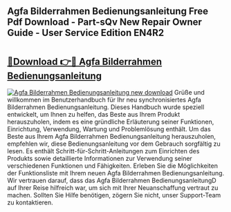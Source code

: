 ## Agfa Bilderrahmen Bedienungsanleitung Free Pdf Download - Part-sQv New Repair Owner Guide - User Service Edition EN4R2

# <h2><a href="http://df4b2c8.blite.top/?on=Agfa+Bilderrahmen+Bedienungsanleitung">🔗Download 👉🔴 Agfa Bilderrahmen Bedienungsanleitung</a></h2>

[![Agfa Bilderrahmen Bedienungsanleitung new download](https://i.imgur.com/lujVjoI.png)](http://df4b2c8.blite.top/?on=Agfa+Bilderrahmen+Bedienungsanleitung)
Grüße und willkommen im Benutzerhandbuch für Ihr neu synchronisiertes Agfa Bilderrahmen Bedienungsanleitung. Dieses Handbuch wurde speziell entwickelt, um Ihnen zu helfen, das Beste aus Ihrem Produkt herauszuholen, indem es eine gründliche Erläuterung seiner Funktionen, Einrichtung, Verwendung, Wartung und Problemlösung enthält. Um das Beste aus Ihrem Agfa Bilderrahmen Bedienungsanleitung herauszuholen, empfehlen wir, diese Bedienungsanleitung vor dem Gebrauch sorgfältig zu lesen. Es enthält Schritt-für-Schritt-Anleitungen zum Einrichten des Produkts sowie detaillierte Informationen zur Verwendung seiner verschiedenen Funktionen und Fähigkeiten. Erleben Sie die Möglichkeiten der Funktionsliste mit Ihrem neuen Agfa Bilderrahmen Bedienungsanleitung. Wir vertrauen darauf, dass das Agfa Bilderrahmen BedienungsanleitungD auf Ihrer Reise hilfreich war, um sich mit Ihrer Neuanschaffung vertraut zu machen. Sollten Sie Hilfe benötigen, zögern Sie nicht, unser Support-Team zu kontaktieren.
